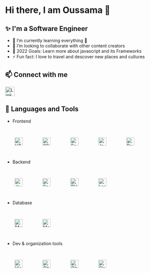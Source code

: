 # Hi there, I am Oussama 👋

## ✨ I'm a Software Engineer

- 🌱 I’m currently learning everything 🤣
- 👯 I’m looking to collaborate with other content creators
- 🥅 2022 Goals: Learn more about javascript and its Frameworks
- ⚡ Fun fact: I love to travel and descover new places and cultures

## 📫 Connect with me

[<img width="30px" src="https://cdn.jsdelivr.net/gh/devicons/devicon/icons/linkedin/linkedin-original.svg" alt="Linkedin" width="26px"/>](https://www.linkedin.com/in/oussamaaouladlahcene/)

## 🔧 Languages and Tools

<p align="center">
  
- Frontend
<img alt="HTML5" width="26px" src="https://cdn.jsdelivr.net/gh/devicons/devicon/icons/html5/html5-original.svg" style="padding:30px;" />
<img alt="CSS3" width="26px" src="https://cdn.jsdelivr.net/gh/devicons/devicon/icons/css3/css3-original.svg" style="padding:30px;" />
<img alt="Sass" width="26px" src="https://cdn.jsdelivr.net/gh/devicons/devicon/icons/sass/sass-original.svg" style="padding:30px;" />
<img alt="JavaScript" width="26px" src="https://cdn.jsdelivr.net/gh/devicons/devicon/icons/javascript/javascript-original.svg" style="padding:30px;" />
<img alt="React" width="26px" src="https://cdn.jsdelivr.net/gh/devicons/devicon/icons/react/react-original.svg" style="padding:30px;" />
<br />
  
- Backend
<img alt="Java" width="26px" src="https://cdn.jsdelivr.net/gh/devicons/devicon/icons/java/java-original.svg" style="padding:30px;" />
<img alt="Spring" width="26px" src="https://cdn.jsdelivr.net/gh/devicons/devicon/icons/spring/spring-original.svg" style="padding:30px;" />
<img alt="PHP" width="26px" src="https://cdn.jsdelivr.net/gh/devicons/devicon/icons/php/php-original.svg" style="padding:30px;" />
<img alt="Laravel" width="26px" src="https://cdn.jsdelivr.net/gh/devicons/devicon/icons/laravel/laravel-plain.svg" style="padding:30px;" />
<br />

- Database
<img alt="MySQL" width="26px" src="https://cdn.jsdelivr.net/gh/devicons/devicon/icons/mysql/mysql-original.svg" style="padding:30px;" />
<img alt="MongoDB" width="26px" src="https://cdn.jsdelivr.net/gh/devicons/devicon/icons/mongodb/mongodb-original.svg" style="padding:30px;" />
<br />

- Dev & organization tools
<img alt="Visual Studio Code" width="26px" src="https://cdn.jsdelivr.net/gh/devicons/devicon/icons/vscode/vscode-original.svg" style="padding:30px;" />
<img alt="Git" width="26px" src="https://cdn.jsdelivr.net/gh/devicons/devicon/icons/git/git-original.svg" style="padding:30px;" />
<img alt="GitHub" width="26px" src="https://cdn.jsdelivr.net/gh/devicons/devicon/icons/github/github-original.svg" style="padding:30px;" />
<img alt="Slack" width="26px" src="https://cdn.jsdelivr.net/gh/devicons/devicon/icons/slack/slack-original.svg" style="padding:30px;" />
<br />
  
</p>
